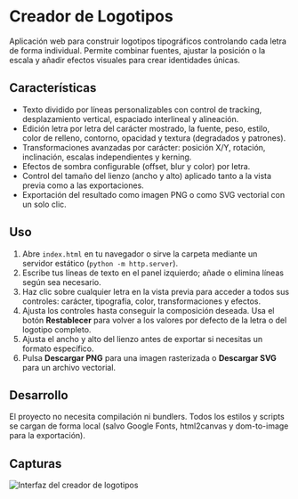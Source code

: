 # Creador de Logotipos

Aplicación web para construir logotipos tipográficos controlando cada letra de forma individual. Permite combinar fuentes, ajustar la posición o la escala y añadir efectos visuales para crear identidades únicas.

## Características

- Texto dividido por líneas personalizables con control de tracking, desplazamiento vertical, espaciado interlineal y alineación.
- Edición letra por letra del carácter mostrado, la fuente, peso, estilo, color de relleno, contorno, opacidad y textura (degradados y patrones).
- Transformaciones avanzadas por carácter: posición X/Y, rotación, inclinación, escalas independientes y kerning.
- Efectos de sombra configurable (offset, blur y color) por letra.
- Control del tamaño del lienzo (ancho y alto) aplicado tanto a la vista previa como a las exportaciones.
- Exportación del resultado como imagen PNG o como SVG vectorial con un solo clic.

## Uso

1. Abre `index.html` en tu navegador o sirve la carpeta mediante un servidor estático (`python -m http.server`).
2. Escribe tus líneas de texto en el panel izquierdo; añade o elimina líneas según sea necesario.
3. Haz clic sobre cualquier letra en la vista previa para acceder a todos sus controles: carácter, tipografía, color, transformaciones y efectos.
4. Ajusta los controles hasta conseguir la composición deseada. Usa el botón **Restablecer** para volver a los valores por defecto de la letra o del logotipo completo.
5. Ajusta el ancho y alto del lienzo antes de exportar si necesitas un formato específico.
6. Pulsa **Descargar PNG** para una imagen rasterizada o **Descargar SVG** para un archivo vectorial.

## Desarrollo

El proyecto no necesita compilación ni bundlers. Todos los estilos y scripts se cargan de forma local (salvo Google Fonts, html2canvas y dom-to-image para la exportación).

## Capturas

![Interfaz del creador de logotipos](artifacts/logo-preview.png)
